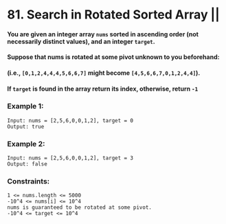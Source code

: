# 81. Search in Rotated Sorted Array ||

#### You are given an integer array `nums` sorted in ascending order (not necessarily distinct values), and an integer `target`.

#### Suppose that nums is rotated at some pivot unknown to you beforehand:
####  (i.e., `[0,1,2,4,4,4,5,6,6,7]` might become `[4,5,6,6,7,0,1,2,4,4]`).

#### If `target` is found in the array return its index, otherwise, return `-1`

### Example 1:

```
Input: nums = [2,5,6,0,0,1,2], target = 0
Output: true
```
### Example 2:

```
Input: nums = [2,5,6,0,0,1,2], target = 3
Output: false
```
### Constraints:
```
1 <= nums.length <= 5000
-10^4 <= nums[i] <= 10^4
nums is guaranteed to be rotated at some pivot.
-10^4 <= target <= 10^4
```
